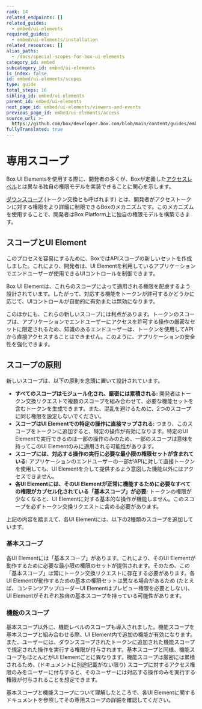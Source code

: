 ```yaml
---
rank: 14
related_endpoints: []
related_guides:
  - embed/ui-elements
required_guides:
  - embed/ui-elements/installation
related_resources: []
alias_paths:
  - /docs/special-scopes-for-box-ui-elements
category_id: embed
subcategory_id: embed/ui-elements
is_index: false
id: embed/ui-elements/scopes
type: guide
total_steps: 16
sibling_id: embed/ui-elements
parent_id: embed/ui-elements
next_page_id: embed/ui-elements/viewers-and-events
previous_page_id: embed/ui-elements/access
source_url: >-
  https://github.com/box/developer.box.com/blob/main/content/guides/embed/ui-elements/scopes.md
fullyTranslated: true
---
```

# 専用スコープ

Box UI Elementsを使用する際に、開発者の多くが、Boxが定義した[アクセスレベル][acl]とは異なる独自の権限モデルを実装できることに関心を示します。

[ダウンスコープ][downscoping] (トークン交換とも呼ばれます) とは、開発者がアクセストークンに対する権限をより詳細に制限できるBoxのメカニズムです。このメカニズムを使用することで、開発者はBox Platform上に独自の権限モデルを構築できます。

## スコープとUI Element

このプロセスを容易にするために、BoxではAPIスコープの新しいセットを作成しました。これにより、開発者は、UI Elementを利用しているアプリケーションでエンドユーザーが使用できるUIコントロールを制御できます。

Box UI Elementは、これらのスコープによって適用される権限を配慮するよう設計されています。したがって、対応する機能をトークンが許可するかどうかに応じて、UIコントロールが自動的に有効または無効になります。

このほかにも、これらの新しいスコープには利点があります。トークンのスコープは、アプリケーションでエンドユーザーにアクセスを許可する操作の厳密なセットに限定されるため、知識のあるエンドユーザーは、トークンを使用してAPIから直接アクセスすることはできません。このように、アプリケーションの安全性を強化できます。

## スコープの原則

新しいスコープは、以下の原則を念頭に置いて設計されています。

* **すべてのスコープはモジュール化され、厳密には累積される:** 開発者はトークン交換リクエストで複数のスコープを組み合わせて、必要な機能セットを含むトークンを生成できます。また、混乱を避けるために、2つのスコープに同じ権限を設定しないでください。
* **スコープはUI Elementでの特定の操作に直接マップされる:** つまり、このスコープをトークンに追加すると、特定の操作が有効になります。特定のUI Elementで実行できるのは一部の操作のみのため、一部のスコープは意味を持ってこのUI Elementのみに適用される可能性があります。
* **スコープには、対応する操作の実行に必要な最小限の権限セットが含まれている:** アプリケーションのエンドユーザーの一部がAPIに対して直接トークンを使用しても、UI Elementを介して提供するよう意図した機能以外にはアクセスできません。
* **各UI Elementには、そのUI Elementが正常に機能するために必要なすべての権限がカプセル化されている「基本スコープ」が必要:** トークンの権限が少なくなると、UI Elementに対する基本的な操作が機能しません。このスコープを必ずトークン交換リクエストに含める必要があります。

上記の内容を踏まえて、各UI Elementには、以下の2種類のスコープを追加しています。

### 基本スコープ

各UI Elementには「基本スコープ」があります。これにより、そのUI Elementが動作するために必要な最小限の権限のセットが提供されます。そのため、この「基本スコープ」は常にトークン交換リクエストに存在する必要があります。各UI Elementが動作するための基本の権限セットは異なる場合があるため (たとえば、コンテンツアップローダーUI Elementはプレビュー権限を必要としない)、UI Elementがそれぞれ独自の基本スコープを持っている可能性があります。

### 機能のスコープ

基本スコープ以外に、機能レベルのスコープも導入されました。機能スコープを基本スコープと組み合わせる際、UI Element内で追加の機能が有効になります。また、ユーザーには、ダウンスコープされたトークンに追加された機能スコープで規定された操作を実行する権限が付与されます。基本スコープと同様、機能スコープもほとんどがUI Elementごとに異なります。機能スコープは厳密には累積されるため、(ドキュメントに別途記載がない限り) スコープに対するアクセス権限のみをユーザーに付与すると、そのユーザーには対応する操作のみを実行する権限が付与されることを想定できます。

基本スコープと機能スコープについて理解したところで、各UI Elementに関するドキュメントを参照してその専用スコープの詳細を確認してください。

<!-- i18n-enable localize-links -->

[acl]: https://support.box.com/hc/ja/articles/360044196413-コラボレータの権限レベルについて

<!-- i18n-disable localize-links -->

[downscoping]: g://authentication/tokens/downscope
